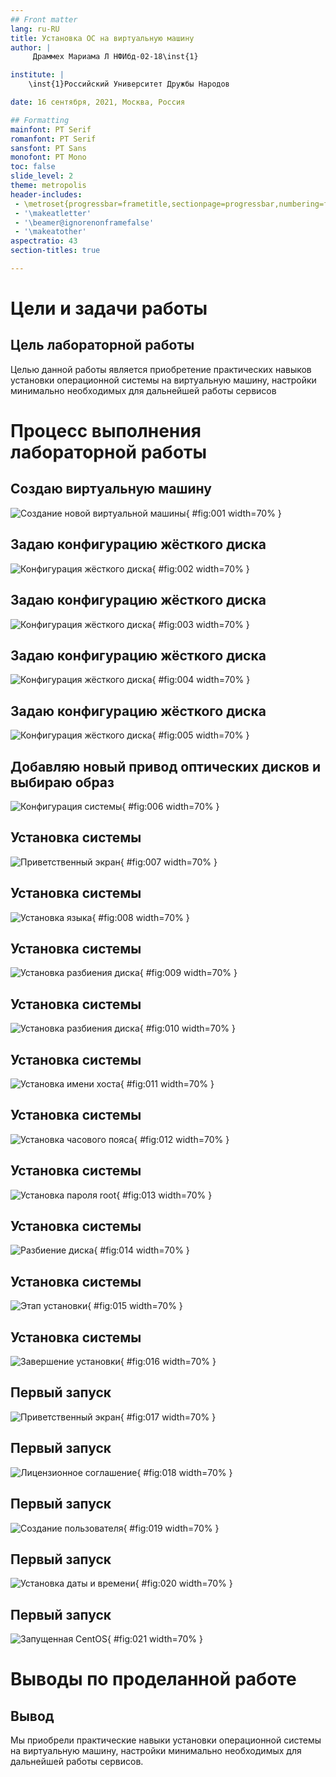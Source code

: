 ```yaml
---
## Front matter
lang: ru-RU
title: Установка ОС на виртуальную машину
author: |
	 Драммех Мариама Л НФИбд-02-18\inst{1}

institute: |
	\inst{1}Российский Университет Дружбы Народов

date: 16 сентября, 2021, Москва, Россия

## Formatting
mainfont: PT Serif
romanfont: PT Serif
sansfont: PT Sans
monofont: PT Mono
toc: false
slide_level: 2
theme: metropolis
header-includes: 
 - \metroset{progressbar=frametitle,sectionpage=progressbar,numbering=fraction}
 - '\makeatletter'
 - '\beamer@ignorenonframefalse'
 - '\makeatother'
aspectratio: 43
section-titles: true

---
```


# Цели и задачи работы

## Цель лабораторной работы

Целью данной работы является приобретение практических навыков установки операционной системы на виртуальную машину, настройки минимально необходимых для дальнейшей работы сервисов

# Процесс выполнения лабораторной работы

## Создаю виртуальную машину

![Создание новой виртуальной машины](image/01.png){ #fig:001 width=70% }

## Задаю конфигурацию жёсткого диска

![Конфигурация жёсткого диска](image/02.png){ #fig:002 width=70% }

## Задаю конфигурацию жёсткого диска

![Конфигурация жёсткого диска](image/03.png){ #fig:003 width=70% }

## Задаю конфигурацию жёсткого диска

![Конфигурация жёсткого диска](image/04.png){ #fig:004 width=70% }

## Задаю конфигурацию жёсткого диска

![Конфигурация жёсткого диска](image/05.png){ #fig:005 width=70% }

## Добавляю новый привод оптических дисков и выбираю образ 

![Конфигурация системы](image/06.png){ #fig:006 width=70% }

## Установка системы

![Приветственный экран](image/07.png){ #fig:007 width=70% }

## Установка системы

![Установка языка](image/08.png){ #fig:008 width=70% }

## Установка системы

![Установка разбиения диска](image/09.png){ #fig:009 width=70% }

## Установка системы

![Установка разбиения диска](image/10.png){ #fig:010 width=70% }

## Установка системы

![Установка имени хоста](image/11.png){ #fig:011 width=70% }

## Установка системы

![Установка часового пояса](image/12.png){ #fig:012 width=70% }

## Установка системы

![Установка пароля root](image/13.png){ #fig:013 width=70% }

## Установка системы

![Разбиение диска](image/14.png){ #fig:014 width=70% }

## Установка системы

![Этап установки](image/15.png){ #fig:015 width=70% }

## Установка системы

![Завершение установки](image/16.png){ #fig:016 width=70% }

## Первый запуск

![Приветственный экран](image/17.png){ #fig:017 width=70% }

## Первый запуск

![Лицензионное соглашение](image/18.png){ #fig:018 width=70% }

## Первый запуск

![Создание пользователя](image/19.png){ #fig:019 width=70% }

## Первый запуск

![Установка даты и времени](image/20.png){ #fig:020 width=70% }

## Первый запуск

![Запущенная CentOS](image/21.png){ #fig:021 width=70% }

# Выводы по проделанной работе

## Вывод

Мы приобрели практические навыки установки операционной системы на виртуальную машину, настройки минимально необходимых для дальнейшей работы сервисов.